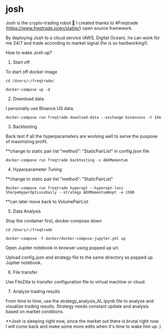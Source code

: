 # josh

Josh is the crypto-trading robot 🤖 I created thanks to #Freqtrade (https://www.freqtrade.io/en/stable/) open source framework. 

By deploying Josh to a cloud service (AWS, Digital Ocean), he can work for me 24/7 and trade according to market signal (he is so hardworking!). 

How to wake Josh up?

1. Start off 

To start off docker image 
```
cd /Users/~/freqtrade/

docker-compose up -d
```

2. Download data

I personally use Binance US data.
```
docker-compose run freqtrade download-data --exchange binanceus -t 15m
```
3. Backtesting

Back test if all the hyperparameters are working well to serve the puspose of maximizing profit.

**change to static pair list "method": "StaticPairList" in config.json file
```
docker-compose run freqtrade backtesting -s ADXMomentum
```

4. Hyperparameter Tuning

**change to static pair list "method": "StaticPairList"
```
docker-compose run freqtrade hyperopt --hyperopt-loss SharpeHyperOptLossDaily --strategy ADXMomentumHopt -e 1500
```
**can later move back to VolumePairList

5. Data Analysis

Stop the container first, docker compose down
```
cd /Users/~/freqtrade

docker-compose -f docker/docker-compose-jupyter.yml up
```
Open Jupiter notebook in browser using popped up url.

Upload config.json and strategy file to the same directory as popped up Jupiter notebook.


6. File transfer

Use FileZilla to transfer configuration file to virtual machine or cloud.


7. Analyze trading results

From time to time, use the strategy_analysis_AL.ipynb file to analyze and visualize trading results. Strategy needs constant update and analysis based on market conditions.


**Josh is sleeping right now, since the market out there is brutal right now. I will come back and make some more edits when it's time to wake him up :)
